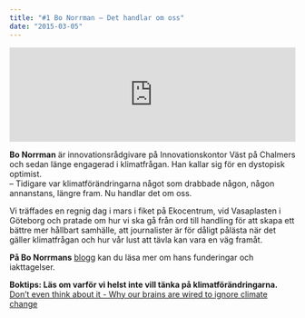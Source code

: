 ```yaml
---
title: "#1 Bo Norrman – Det handlar om oss"
date: "2015-03-05"
---
```


<iframe width="100%" height="166" scrolling="no" frameborder="no" allow="autoplay" src="https://w.soundcloud.com/player/?url=https%3A//api.soundcloud.com/tracks/222155902&color=%23001665&auto_play=false&hide_related=false&show_comments=true&show_user=true&show_reposts=false&show_teaser=false"></iframe>

**Bo Norrman** är innovationsrådgivare på Innovationskontor Väst på Chalmers och sedan länge engagerad i klimatfrågan. Han kallar sig för en dystopisk optimist. \
– Tidigare var klimatförändringarna något som drabbade någon, någon annanstans, längre fram. Nu handlar det om oss.

Vi träffades en regnig dag i mars i fiket på Ekocentrum, vid Vasaplasten i Göteborg och pratade om hur vi ska gå från ord till handling för att skapa ett bättre mer hållbart samhälle, att journalister är för dåligt pålästa när det gäller klimatfrågan och hur vår lust att tävla kan vara en väg framåt.

**På Bo Norrmans** [blogg](http://zenightowl.blogspot.se/) kan du läsa mer om hans funderingar och iakttagelser.

**Boktips: Läs om varför vi helst inte vill tänka på klimatförändringarna.** [Don’t even think about it - Why our brains are wired to ignore climate change](http://www.climateconviction.org/)
